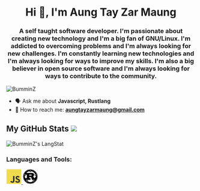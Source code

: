 <h1 align="center">Hi 👋, I'm Aung Tay Zar Maung</h1>
<h3 align="center">A self taught software developer. I'm passionate about creating new technology and I'm a big fan of GNU/Linux. I'm addicted to overcoming problems and I'm always looking for new challenges. I'm constantly learning new technologies and I'm always looking for ways to improve my skills. I'm also a big believer in open source software and I'm always looking for ways to contribute to the community.</h3>

<p align="left"> <img src="https://komarev.com/ghpvc/?username=BumminZ&label=Profile%20views&color=0e75b6&style=flat" alt="BumminZ" />

- 🗣️ Ask me about **Javascript, Rustlang**
- 📮 How to reach me: **<aungtayzarmaung@gmail.com>**

<!-- GitHub Section  -->

## My GitHub Stats <img src = "https://i.pinimg.com/originals/65/c4/f4/65c4f452571be1261e9c623f7da488ac.gif" width = 35px>

 <div>
  <p><img align="center" src="https://github-readme-streak-stats.herokuapp.com?user=BumminZ" alt="BumminZ's LangStat" /></p>
<!--   <p>
  <img align="center" src="https://github-readme-stats.vercel.app/api/top-langs?username=BumminZ&langs_count=10&show_icons=true&locale=en&layout=compact&theme=light" alt="BumminZ's language"/>
  </p>
  <p>
  <img align="center" src="https://github-readme-stats.vercel.app/api?username=BumminZ&show_icons=true" alt="BumminZ's Stats"/>
  </p> -->
</div>

<!-- GitHub section: END -->

<h3 align="left">Languages and Tools:</h3>
<p align="lef"> <a href="https://developer.mozilla.org/en-US/docs/Web/JavaScript" target="_blank"> <img src="https://raw.githubusercontent.com/devicons/devicon/master/icons/javascript/javascript-original.svg" alt="javascript" width="40" height="40"/> </a> <a href="https://www.rust-lang.org/" target="_blank"> <img src="https://raw.githubusercontent.com/rust-lang/rust-artwork/master/logo/rust-logo-blk.svg" alt="Rust" width="40" height="40"/> </a>  </p>

